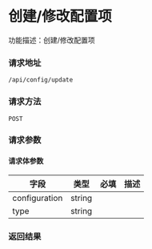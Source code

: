 # 创建/修改配置项
功能描述：创建/修改配置项

### 请求地址
```
/api/config/update
```

### 请求方法
`POST`
### 请求参数



#### 请求体参数
| 字段 | 类型 | 必填 | 描述 |
| -------- | -------- | -------- | -------- |
| configuration     | string   |  |
| type     | string   |  |

### 返回结果

